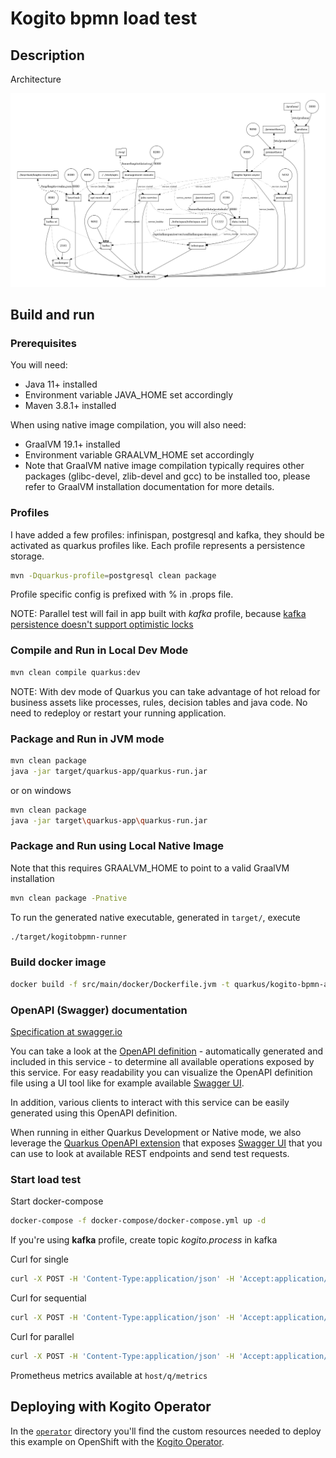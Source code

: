 # Kogito bpmn load test

## Description

Architecture

![docker-compose](docker-compose/docker-compose.png)

## Build and run

### Prerequisites

You will need:

- Java 11+ installed
- Environment variable JAVA_HOME set accordingly
- Maven 3.8.1+ installed

When using native image compilation, you will also need:

- GraalVM 19.1+ installed
- Environment variable GRAALVM_HOME set accordingly
- Note that GraalVM native image compilation typically requires other packages (glibc-devel, zlib-devel and gcc) to be installed too, please refer to GraalVM installation documentation for more details.

### Profiles

I have added a few profiles: infinispan, postgresql and kafka, they should be activated as quarkus profiles like. Each profile represents a persistence storage.

```sh
mvn -Dquarkus-profile=postgresql clean package
```

Profile specific config is prefixed with % in .props file.

NOTE: Parallel test will fail in app built with *kafka* profile, because [kafka persistence doesn't support optimistic locks](https://issues.redhat.com/browse/KOGITO-7229)

### Compile and Run in Local Dev Mode

```sh
mvn clean compile quarkus:dev
```

NOTE: With dev mode of Quarkus you can take advantage of hot reload for business assets like processes, rules, decision tables and java code. No need to redeploy or restart your running application.

### Package and Run in JVM mode

```sh
mvn clean package
java -jar target/quarkus-app/quarkus-run.jar
```

or on windows

```sh
mvn clean package
java -jar target\quarkus-app\quarkus-run.jar
```

### Package and Run using Local Native Image

Note that this requires GRAALVM_HOME to point to a valid GraalVM installation

```sh
mvn clean package -Pnative
```

To run the generated native executable, generated in `target/`, execute

```sh
./target/kogitobpmn-runner
```

### Build docker image

```sh
docker build -f src/main/docker/Dockerfile.jvm -t quarkus/kogito-bpmn-async-jvm .
```

### OpenAPI (Swagger) documentation

[Specification at swagger.io](https://swagger.io/docs/specification/about/)

You can take a look at the [OpenAPI definition](http://localhost:8080/openapi?format=json) - automatically generated and included in this service - to determine all available operations exposed by this service. For easy readability you can visualize the OpenAPI definition file using a UI tool like for example available [Swagger UI](https://editor.swagger.io).

In addition, various clients to interact with this service can be easily generated using this OpenAPI definition.

When running in either Quarkus Development or Native mode, we also leverage the [Quarkus OpenAPI extension](https://quarkus.io/guides/openapi-swaggerui#use-swagger-ui-for-development) that exposes [Swagger UI](http://localhost:8080/swagger-ui/) that you can use to look at available REST endpoints and send test requests.


### Start load test

Start docker-compose

```sh
docker-compose -f docker-compose/docker-compose.yml up -d
```

If you're using **kafka** profile, create topic *kogito.process* in kafka 

Curl for single

```sh
curl -X POST -H 'Content-Type:application/json' -H 'Accept:application/json' -d '{"username" : "test"}' http://localhost:8080/single
```

Curl for sequential

```sh
curl -X POST -H 'Content-Type:application/json' -H 'Accept:application/json' -d '{"username" : "test"}' http://localhost:8080/sequential
```

Curl for parallel

```sh
curl -X POST -H 'Content-Type:application/json' -H 'Accept:application/json' -d '{"username" : "test"}' http://localhost:8080/parallel
```

Prometheus metrics available at `host/q/metrics`

## Deploying with Kogito Operator

In the [`operator`](operator) directory you'll find the custom resources needed to deploy this example on OpenShift with the [Kogito Operator](https://docs.jboss.org/kogito/release/latest/html_single/#chap_kogito-deploying-on-openshift).
